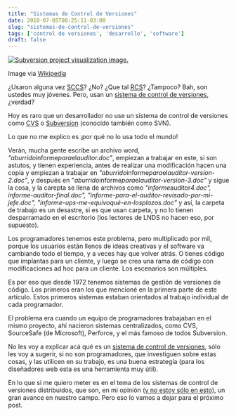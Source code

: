 ```yaml
---
title: "Sistemas de Control de Versiones"
date: 2010-07-05T08:25:11-03:00
slug: "sistemas-de-control-de-versiones"
tags: ['control de versiones', 'desarrollo', 'software']
draft: false
---
```


[![Subversion project visualization
image.](https://upload.wikimedia.org/wikipedia/commons/thumb/4/4e/Subversion_project_visualization.svg/300px-Subversion_project_visualization.svg.png)](http://commons.wikipedia.org/wiki/File:Subversion_project_visualization.svg)

Image via [Wikipedia](https://commons.wikipedia.org/wiki/File:Subversion_project_visualization.svg)

¿Usaron alguna vez
[SCCS](http://en.wikipedia.org/wiki/Source_Code_Control_System)? ¿No?
¿Que tal [RCS](http://en.wikipedia.org/wiki/Revision_Control_System)?
¿Tampoco? Bah, son ustedes muy jóvenes. Pero, usan un 
[sistema de control de versiones](http://es.wikipedia.org/wiki/Control_de_versiones), ¿verdad?

Hoy es raro que un desarrollador no use un sistema de control de
versiones como [CVS](http://www.nongnu.org/cvs) o
[Subversion](http://en.wikipedia.org/wiki/Subversion_%28software%29)
(conocido también como SVN).

Lo que no me explico es ¡por qué no lo usa todo el mundo!

Verán, mucha gente escribe un archivo word,
*"aburrido*informe*para*el*auditor.doc"*, empiezan a trabajar en este,
si son astutos, y tienen experiencia, antes de realizar una modificación
hacen una copia y empiezan a trabajar en
*"aburrido*informe*para*el*auditor-version-2.doc"*, y después en
"*aburrido*informe*para*el*auditor-version-3.doc"* y sigue la cosa, y
la carepta se llena de archivos como *"informe*auditor*4.doc",
informe-auditor-final.doc",
"informe-para-el-auditor-revisado-por-mi-jefe.doc",
"informe-ups-me-equivoqué-en-losplazos.doc"* y así, la carpeta de
trabajo es un desastre, si es que usan carpeta, y no lo tienen
desparramado en el escritorio (los lectores de LNDS no hacen eso, por
supuesto).

Los programadores tenemos este problema, pero multiplicado por mil,
porque los usuarios están llenos de ideas creativas y el software va
cambiando todo el tiempo, y a veces hay que volver atrás. O tienes
código que implantas para un cliente, y luego se crea una rama de código
con modificaciones ad hoc para un cliente. Los escenarios son múltiples.

Es por eso que desde 1972 tenemos sistemas de gestión de versiones de
código. Los primeros eran los que mencioné en la primera parte de este
artículo. Estos primeros sistemas estaban orientados al trabajo
individual de cada programador.

El problema era cuando un equipo de programadores trabajaban en el mismo
proyecto, ahí nacieron sistemas centralizados, como CVS, SourceSafe (de
Microsoft), Perforce, y el más famoso de todos Subversion.

No les voy a explicar acá qué es un [sistema de control de
versiones](http://es.wikipedia.org/wiki/Control_de_versiones), sólo les
voy a sugerir, si no son programadores, que investiguen sobre estas
cosas, y las utilicen en su trabajo, es una buena estrategía (para los
diseñadores web esta es una herramienta muy útil).

En lo que si me quiero meter es en el tema de los sistemas de control de
versiones distribuidos, que son, en mi opinión ([y no estoy sólo en
esto](http://joelonsoftware.com/items/2010/03/17.html)), un gran avance
en nuestro campo. Pero eso lo vamos a dejar para el próximo post.
